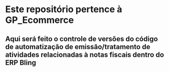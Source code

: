 <h1>Este repositório pertence à GP_Ecommerce</h1>
<h2>Aqui será feito o controle de versões do código de automatização de emissão/tratamento de atividades relacionadas à notas fiscais dentro do ERP Bling</h2>
